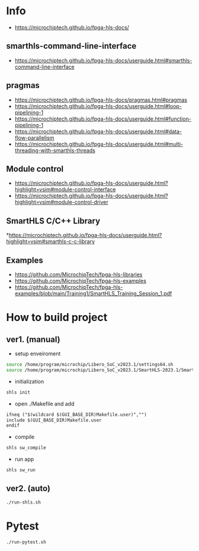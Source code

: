 # Info
* https://microchiptech.github.io/fpga-hls-docs/
## smarthls-command-line-interface
* https://microchiptech.github.io/fpga-hls-docs/userguide.html#smarthls-command-line-interface
## pragmas
* https://microchiptech.github.io/fpga-hls-docs/pragmas.html#pragmas
* https://microchiptech.github.io/fpga-hls-docs/userguide.html#loop-pipelining-1
* https://microchiptech.github.io/fpga-hls-docs/userguide.html#function-pipelining-1
* https://microchiptech.github.io/fpga-hls-docs/userguide.html#data-flow-parallelism
* https://microchiptech.github.io/fpga-hls-docs/userguide.html#multi-threading-with-smarthls-threads
## Module control
* https://microchiptech.github.io/fpga-hls-docs/userguide.html?highlight=vsim#module-control-interface
* https://microchiptech.github.io/fpga-hls-docs/userguide.html?highlight=vsim#module-control-driver
## SmartHLS C/C++ Library
*https://microchiptech.github.io/fpga-hls-docs/userguide.html?highlight=vsim#smarthls-c-c-library
## Examples
* https://github.com/MicrochipTech/fpga-hls-libraries
* https://github.com/MicrochipTech/fpga-hls-examples
* https://github.com/MicrochipTech/fpga-hls-examples/blob/main/Training1/SmartHLS_Training_Session_1.pdf

# How to build project
## ver1. (manual)
* setup enveiroment

``` sh
source /home/program/microchip/Libero_SoC_v2023.1/settings64.sh
source /home/program/microchip/Libero_SoC_v2023.1/SmartHLS-2023.1/SmartHLS/examples/scripts/utils/autocomplete/bash_autocomplete.sh
```

* initialization

``` sh
shls init
```

* open ./Makefile and add

``` txt
ifneq ("$(wildcard $(GUI_BASE_DIR)Makefile.user)","")
include $(GUI_BASE_DIR)Makefile.user
endif
```

* compile

``` sh
shls sw_compile
```

* run app

``` sh
shls sw_run
```

## ver2. (auto)

``` sh
./run-shls.sh
```

# Pytest

``` sh
./run-pytest.sh
```
